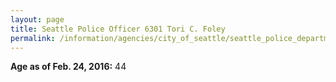 ```yaml
---
layout: page
title: Seattle Police Officer 6301 Tori C. Foley
permalink: /information/agencies/city_of_seattle/seattle_police_department/copbook/6301/
---
```


**Age as of Feb. 24, 2016:** 44
